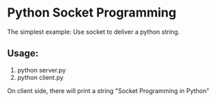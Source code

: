# Python Socket Programming

The simplest example: Use socket to deliver a python string. 

## Usage:

1. python server.py
2. python client.py

On client side, there will print a string "Socket Programming in Python"
